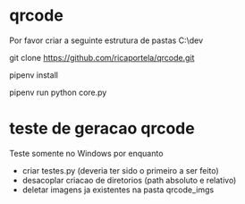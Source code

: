 # qrcode
Por favor criar a seguinte estrutura de pastas
C:\dev

git clone https://github.com/ricaportela/qrcode.git

pipenv install

pipenv run python core.py

# teste de geracao qrcode
 Teste somente no Windows por enquanto
 - criar testes.py (deveria ter sido o primeiro a ser feito)
 - desacoplar criacao de diretorios (path absoluto e relativo)
 - deletar imagens ja existentes na pasta qrcode_imgs
